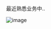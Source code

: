 最近熟悉业务中..

![image](https://github.com/user-attachments/assets/61ed4ed0-4f8d-4949-97cb-efd77ccdf4ca)
